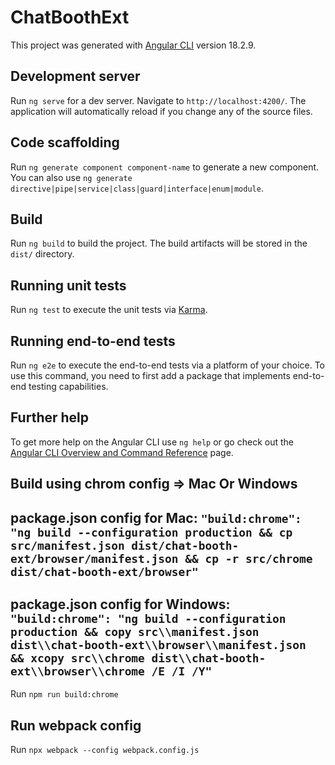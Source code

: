 # ChatBoothExt

This project was generated with [Angular CLI](https://github.com/angular/angular-cli) version 18.2.9.

## Development server

Run `ng serve` for a dev server. Navigate to `http://localhost:4200/`. The application will automatically reload if you change any of the source files.

## Code scaffolding

Run `ng generate component component-name` to generate a new component. You can also use `ng generate directive|pipe|service|class|guard|interface|enum|module`.

## Build

Run `ng build` to build the project. The build artifacts will be stored in the `dist/` directory.

## Running unit tests

Run `ng test` to execute the unit tests via [Karma](https://karma-runner.github.io).

## Running end-to-end tests

Run `ng e2e` to execute the end-to-end tests via a platform of your choice. To use this command, you need to first add a package that implements end-to-end testing capabilities.

## Further help

To get more help on the Angular CLI use `ng help` or go check out the [Angular CLI Overview and Command Reference](https://angular.dev/tools/cli) page.

## Build using chrom config => Mac Or Windows

## package.json config for Mac: `"build:chrome": "ng build --configuration production && cp src/manifest.json dist/chat-booth-ext/browser/manifest.json && cp -r src/chrome dist/chat-booth-ext/browser"`

## package.json config for Windows: `"build:chrome": "ng build --configuration production && copy src\\manifest.json dist\\chat-booth-ext\\browser\\manifest.json && xcopy src\\chrome dist\\chat-booth-ext\\browser\\chrome /E /I /Y"`

Run `npm run build:chrome`

## Run webpack config

Run `npx webpack --config webpack.config.js`